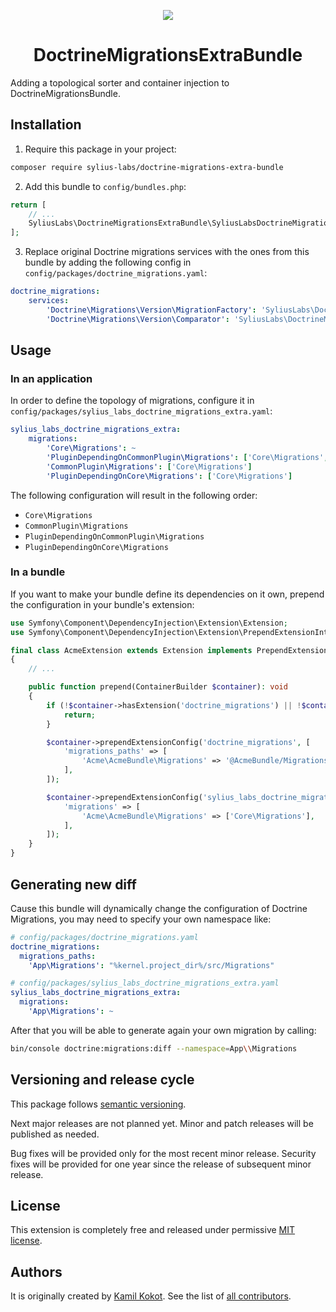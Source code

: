 <p align="center">
    <a href="https://sylius.com" target="_blank">
        <img src="https://demo.sylius.com/assets/shop/img/logo.png" />
    </a>
</p>

<h1 align="center">DoctrineMigrationsExtraBundle</h1>

Adding a topological sorter and container injection to DoctrineMigrationsBundle.

## Installation

1. Require this package in your project:

```bash
composer require sylius-labs/doctrine-migrations-extra-bundle
```

2. Add this bundle to `config/bundles.php`:

```php
return [
    // ...
    SyliusLabs\DoctrineMigrationsExtraBundle\SyliusLabsDoctrineMigrationsExtraBundle::class => ['all' => true],
];
```

3. Replace original Doctrine migrations services with the ones from this bundle by adding the following config in `config/packages/doctrine_migrations.yaml`:

```yaml
doctrine_migrations:
    services:
        'Doctrine\Migrations\Version\MigrationFactory': 'SyliusLabs\DoctrineMigrationsExtraBundle\Factory\ContainerAwareVersionFactory'
        'Doctrine\Migrations\Version\Comparator': 'SyliusLabs\DoctrineMigrationsExtraBundle\Comparator\TopologicalVersionComparator'
```

## Usage

### In an application

In order to define the topology of migrations, configure it in `config/packages/sylius_labs_doctrine_migrations_extra.yaml`:

```yaml
sylius_labs_doctrine_migrations_extra:
    migrations:
        'Core\Migrations': ~
        'PluginDependingOnCommonPlugin\Migrations': ['Core\Migrations', 'CommonPlugin\Migrations']
        'CommonPlugin\Migrations': ['Core\Migrations']
        'PluginDependingOnCore\Migrations': ['Core\Migrations']
``` 

The following configuration will result in the following order:

- `Core\Migrations`
- `CommonPlugin\Migrations`
- `PluginDependingOnCommonPlugin\Migrations`
- `PluginDependingOnCore\Migrations`

### In a bundle

If you want to make your bundle define its dependencies on it own, prepend the configuration in your bundle's extension:

```php
use Symfony\Component\DependencyInjection\Extension\Extension;
use Symfony\Component\DependencyInjection\Extension\PrependExtensionInterface;

final class AcmeExtension extends Extension implements PrependExtensionInterface
{
    // ...

    public function prepend(ContainerBuilder $container): void
    {
        if (!$container->hasExtension('doctrine_migrations') || !$container->hasExtension('sylius_labs_doctrine_migrations_extra')) {
            return;
        }

        $container->prependExtensionConfig('doctrine_migrations', [
            'migrations_paths' => [
                'Acme\AcmeBundle\Migrations' => '@AcmeBundle/Migrations',
            ],
        ]);

        $container->prependExtensionConfig('sylius_labs_doctrine_migrations_extra', [
            'migrations' => [
                'Acme\AcmeBundle\Migrations' => ['Core\Migrations'],
            ],
        ]);
    }
}
```

## Generating new diff

Cause this bundle will dynamically change the configuration of Doctrine Migrations, you may need to specify your own namespace like:
```yaml
# config/packages/doctrine_migrations.yaml
doctrine_migrations:
  migrations_paths:
    'App\Migrations': "%kernel.project_dir%/src/Migrations"

# config/packages/sylius_labs_doctrine_migrations_extra.yaml
sylius_labs_doctrine_migrations_extra:
  migrations:
    'App\Migrations': ~
```
After that you will be able to generate again your own migration by calling:
```bash
bin/console doctrine:migrations:diff --namespace=App\\Migrations
```

## Versioning and release cycle

This package follows [semantic versioning](https://semver.org/). 
 
Next major releases are not planned yet. Minor and patch releases will be published as needed.

Bug fixes will be provided only for the most recent minor release.
Security fixes will be provided for one year since the release of subsequent minor release.

## License

This extension is completely free and released under permissive [MIT license](LICENSE).

## Authors

It is originally created by [Kamil Kokot](https://github.com/pamil). 
See the list of [all contributors](https://github.com/SyliusLabs/DoctrineMigrationsExtraBundle/graphs/contributors). 
